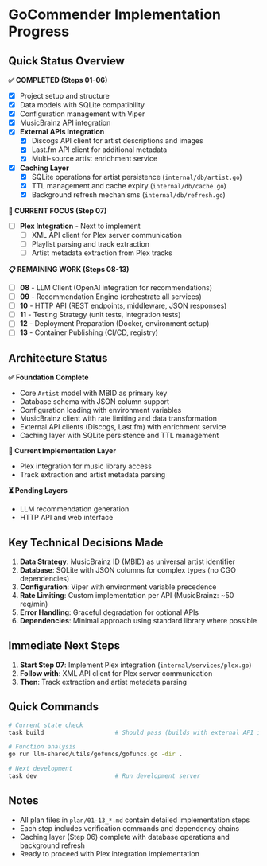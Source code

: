 # GoCommender Implementation Progress

## Quick Status Overview

**✅ COMPLETED (Steps 01-06)**

- [x] Project setup and structure
- [x] Data models with SQLite compatibility
- [x] Configuration management with Viper
- [x] MusicBrainz API integration
- [x] **External APIs Integration**
  - [x] Discogs API client for artist descriptions and images
  - [x] Last.fm API client for additional metadata
  - [x] Multi-source artist enrichment service
- [x] **Caching Layer** 
  - [x] SQLite operations for artist persistence (`internal/db/artist.go`)
  - [x] TTL management and cache expiry (`internal/db/cache.go`)
  - [x] Background refresh mechanisms (`internal/db/refresh.go`)

**🚧 CURRENT FOCUS (Step 07)**

- [ ] **Plex Integration** - Next to implement
  - [ ] XML API client for Plex server communication
  - [ ] Playlist parsing and track extraction
  - [ ] Artist metadata extraction from Plex tracks

**📋 REMAINING WORK (Steps 08-13)**
- [ ] **08** - LLM Client (OpenAI integration for recommendations)
- [ ] **09** - Recommendation Engine (orchestrate all services)
- [ ] **10** - HTTP API (REST endpoints, middleware, JSON responses)
- [ ] **11** - Testing Strategy (unit tests, integration tests)
- [ ] **12** - Deployment Preparation (Docker, environment setup)
- [ ] **13** - Container Publishing (CI/CD, registry)

## Architecture Status

**✅ Foundation Complete**

- Core `Artist` model with MBID as primary key
- Database schema with JSON column support
- Configuration loading with environment variables
- MusicBrainz client with rate limiting and data transformation
- External API clients (Discogs, Last.fm) with enrichment service
- Caching layer with SQLite persistence and TTL management

**🔄 Current Implementation Layer**

- Plex integration for music library access
- Track extraction and artist metadata parsing

**⏳ Pending Layers**

- LLM recommendation generation
- HTTP API and web interface

## Key Technical Decisions Made

1. **Data Strategy**: MusicBrainz ID (MBID) as universal artist identifier
2. **Database**: SQLite with JSON columns for complex types (no CGO dependencies)
3. **Configuration**: Viper with environment variable precedence
4. **Rate Limiting**: Custom implementation per API (MusicBrainz: ~50 req/min)
5. **Error Handling**: Graceful degradation for optional APIs
6. **Dependencies**: Minimal approach using standard library where possible

## Immediate Next Steps

1. **Start Step 07**: Implement Plex integration (`internal/services/plex.go`)
2. **Follow with**: XML API client for Plex server communication
3. **Then**: Track extraction and artist metadata parsing

## Quick Commands

```bash
# Current state check
task build                    # Should pass (builds with external API integration)

# Function analysis
go run llm-shared/utils/gofuncs/gofuncs.go -dir .

# Next development
task dev                      # Run development server
```

## Notes

- All plan files in `plan/01-13_*.md` contain detailed implementation steps
- Each step includes verification commands and dependency chains
- Caching layer (Step 06) complete with database operations and background refresh
- Ready to proceed with Plex integration implementation
